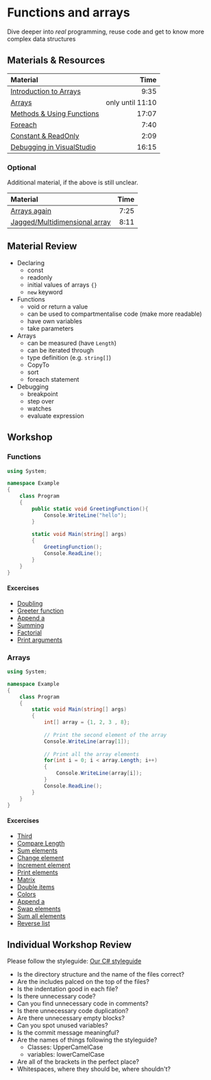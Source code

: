# Functions and arrays
Dive deeper into *real* programming, reuse code and get to know more complex data structures


## Materials & Resources
| Material | Time |
|:-------- |-----:|
|[Introduction to Arrays](https://www.youtube.com/watch?v=7sqUaw4g_iQ)|9:35|
|[Arrays](https://www.youtube.com/watch?v=RQ0JHMGiobo)|only until 11:10|
|[Methods & Using Functions](https://www.youtube.com/watch?v=QwygwfqOHsI)|17:07| 
|[Foreach](https://www.youtube.com/watch?v=Vlhcgb9Co4s)|7:40|
|[Constant & ReadOnly](https://www.youtube.com/watch?v=cPrcVeTEQXI)|2:09|
|[Debugging in VisualStudio](https://www.youtube.com/watch?v=7ab4z9u7Q_I)|16:15|


### Optional
Additional material, if the above is still unclear.

| Material | Time |
|:-------- |-----:|
|[Arrays again](https://www.youtube.com/watch?v=3UcJGikWJxs)|7:25|
|[Jagged/Multidimensional array](https://www.youtube.com/watch?v=T0Zg7kQ3RVE)|8:11|


## Material Review
- Declaring
  - const
  - readonly
  - initial values of arrays `{}`
  - `new` keyword
- Functions
  - void or return a value
  - can be used to compartmentalise code (make more readable)
  - have own variables
  - take parameters
- Arrays
  - can be measured (have `Length`)
  - can be iterated through
  - type definition (e.g. `string[]`)
  - CopyTo
  - sort
  - foreach statement
- Debugging
  - breakpoint
  - step over
  - watches
  - evaluate expression


## Workshop

### Functions

```c#
using System;

namespace Example
{
    class Program
    {
        public static void GreetingFunction(){
            Console.WriteLine("hello");
        }
        
        static void Main(string[] args)
        {
            GreetingFunction();
            Console.ReadLine();
        }
    }
}
```

#### Excercises
-  [Doubling](exercises/functions/doubling/Doubling.cs)
-  [Greeter function](exercises/functions/greet/Greet.cs)
-  [Append a](exercises/functions/append-a/AppendA.cs)
-  [Summing](exercises/functions/sum/Sum.cs)
-  [Factorial](exercises/functions/factorio/Factorio.cs)
-  [Print arguments](exercises/functions/printer/Printer.cs)

### Arrays

```c#
using System;

namespace Example
{
    class Program
    {
        static void Main(string[] args)
        {
            int[] array = {1, 2, 3 , 8};
            
            // Print the second element of the array
            Console.WriteLine(array[1]);
            
            // Print all the array elements
            for(int i = 0; i < array.Length; i++)
            {
                Console.WriteLine(array[i]);
            }
            Console.ReadLine();
        }
    }
}
```

#### Excercises
-  [Third](exercises/arrays/third/Third.cs)
-  [Compare Length](exercises/arrays/compare-length/CompareLength.cs)
-  [Sum elements](exercises/arrays/sum-elements/SumElements.cs)
-  [Change element](exercises/arrays/change-element/ChangeElement.cs)
-  [Increment element](exercises/arrays/increment-element/IncrementElement.cs)
-  [Print elements](exercises/arrays/print-all/PrintAll.cs)
-  [Matrix](exercises/arrays/diagonal-matrix/DiagonalMatrix.cs)
-  [Double items](exercises/arrays/double-items/DoubleItems.cs)
-  [Colors](exercises/arrays/colors/Colors.cs)
-  [Append a](exercises/arrays/append-a/AppendA.cs)
-  [Swap elements](exercises/arrays/swap-elements/SwapElements.cs)
-  [Sum all elements](exercises/arrays/sum-all/SumAll.cs)
-  [Reverse list](exercises/arrays/reverse/Reverse.cs)


## Individual Workshop Review
Please follow the styleguide: [Our C# styleguide](../../styleguide/cs.md)

- Is the directory structure and the name of the files correct?
- Are the includes palced on the top of the files?
- Is the indentation good in each file?
- Is there unnecessary code?
- Can you find unnecessary code in comments?
- Is there unnecessary code duplication?
- Are there unnecessary empty blocks?
- Can you spot unused variables?
- Is the commit message meaningful?
- Are the names of things following the styleguide?
    - Classes: UpperCamelCase
    - variables: lowerCamelCase
- Are all of the brackets in the perfect place?
- Whitespaces, where they should be, where shouldn't?
